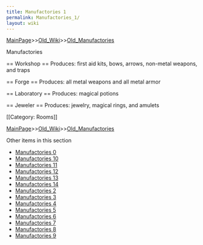 ```yaml
---
title: Manufactories 1
permalink: Manufactories_1/
layout: wiki
---
```


[MainPage](/keeperrl_wiki/ "wikilink")>>[Old_Wiki](/keeperrl_wiki/Old_Wiki "wikilink")>>[Old_Manufactories](/keeperrl_wiki/Old_Manufactories "wikilink")

Manufactories

== Workshop ==
Produces: first aid kits, bows, arrows, non-metal weapons, and traps

== Forge ==
Produces: all metal weapons and all metal armor

== Laboratory ==
Produces: magical potions

== Jeweler ==
Produces: jewelry, magical rings, and amulets

[[Category: Rooms]]

[MainPage](/keeperrl_wiki/ "wikilink")>>[Old_Wiki](/keeperrl_wiki/Old_Wiki "wikilink")>>[Old_Manufactories](/keeperrl_wiki/Old_Manufactories "wikilink")

Other items in this section
-    [Manufactories 0](/keeperrl_wiki/Manufactories_0 "wikilink")
-    [Manufactories 10](/keeperrl_wiki/Manufactories_10 "wikilink")
-    [Manufactories 11](/keeperrl_wiki/Manufactories_11 "wikilink")
-    [Manufactories 12](/keeperrl_wiki/Manufactories_12 "wikilink")
-    [Manufactories 13](/keeperrl_wiki/Manufactories_13 "wikilink")
-    [Manufactories 14](/keeperrl_wiki/Manufactories_14 "wikilink")
-    [Manufactories 2](/keeperrl_wiki/Manufactories_2 "wikilink")
-    [Manufactories 3](/keeperrl_wiki/Manufactories_3 "wikilink")
-    [Manufactories 4](/keeperrl_wiki/Manufactories_4 "wikilink")
-    [Manufactories 5](/keeperrl_wiki/Manufactories_5 "wikilink")
-    [Manufactories 6](/keeperrl_wiki/Manufactories_6 "wikilink")
-    [Manufactories 7](/keeperrl_wiki/Manufactories_7 "wikilink")
-    [Manufactories 8](/keeperrl_wiki/Manufactories_8 "wikilink")
-    [Manufactories 9](/keeperrl_wiki/Manufactories_9 "wikilink")

